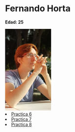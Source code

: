# Fernando Horta

**Edad: 25**

<form>
    <img src="./docs/Img/Yo.jpeg" alt="Yo" width=150x/>
    <li><a href="https://kurenaiouji.github.io/5_Dev/Practica_6/index.html">Practica 6</a></li>
    <li><a href="https://kurenaiouji.github.io/5_Dev/Practica_7/index.html">Practica 7</a></li>
    <li><a href="https://kurenaiouji.github.io/5_Dev/Practica_8/index.html">Practica 8</a></li>
</form>
